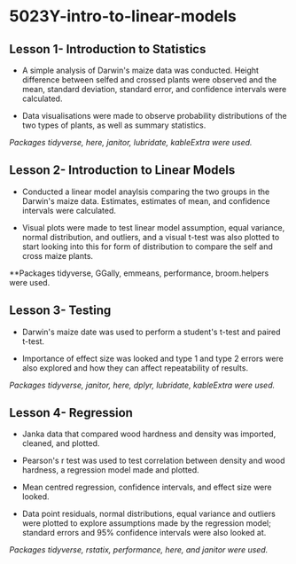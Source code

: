 # 5023Y-intro-to-linear-models
## Lesson 1- Introduction to Statistics

* A simple analysis of Darwin's maize data was conducted. Height difference between selfed and crossed plants were observed and the mean, standard deviation, standard error, and confidence intervals were calculated.

* Data visualisations were made to observe probability distributions of the two types of plants, as well as summary statistics.

_Packages tidyverse, here, janitor, lubridate, kableExtra were used._

## Lesson 2- Introduction to Linear Models

* Conducted a linear model anaylsis comparing the two groups in the Darwin's maize data. Estimates, estimates of mean, and confidence intervals were calculated.

* Visual plots were made to test linear model assumption, equal variance, normal distribution, and outliers, and a visual t-test was also plotted to start looking into this for form of distribution to compare the self and cross maize plants.

**Packages tidyverse, GGally, emmeans, performance, broom.helpers were used.

## Lesson 3- Testing

* Darwin's maize date was used to perform a student's t-test and paired t-test.

* Importance of effect size was looked and type 1 and type 2 errors were also explored and how they can affect repeatability of results.

_Packages tidyverse, janitor, here, dplyr, lubridate, kableExtra were used._

## Lesson 4- Regression

* Janka data that compared wood hardness and density was imported, cleaned, and plotted.

* Pearson's r test was used to test correlation between density and wood hardness, a regression model made and plotted.

* Mean centred regression, confidence intervals, and effect size were looked.

* Data point residuals, normal distributions, equal variance and outliers were plotted to explore assumptions made by the regression model; standard errors and 95% confidence intervals were also looked at.

_Packages tidyverse, rstatix, performance, here, and janitor were used._
